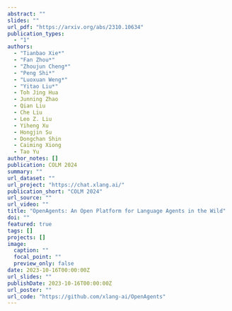 ```yaml
---
abstract: ""
slides: ""
url_pdf: "https://arxiv.org/abs/2310.10634"
publication_types:
  - "1"
authors:
  - "Tianbao Xie*"
  - "Fan Zhou*"
  - "Zhoujun Cheng*"
  - "Peng Shi*"
  - "Luoxuan Weng*"
  - "Yitao Liu*"
  - Toh Jing Hua
  - Junning Zhao
  - Qian Liu
  - Che Liu
  - Leo Z. Liu
  - Yiheng Xu
  - Hongjin Su
  - Dongchan Shin
  - Caiming Xiong
  - Tao Yu
author_notes: []
publication: COLM 2024
summary: ""
url_dataset: ""
url_project: "https://chat.xlang.ai/"
publication_short: "COLM 2024"
url_source: ""
url_video: ""
title: "OpenAgents: An Open Platform for Language Agents in the Wild"
doi: ""
featured: true
tags: []
projects: []
image:
  caption: ""
  focal_point: ""
  preview_only: false
date: 2023-10-16T00:00:00Z
url_slides: ""
publishDate: 2023-10-16T00:00:00Z
url_poster: ""
url_code: "https://github.com/xlang-ai/OpenAgents"
---
```

